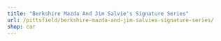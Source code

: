 ```yaml
---
title: "Berkshire Mazda And Jim Salvie's Signature Series"
url: /pittsfield/berkshire-mazda-and-jim-salvies-signature-series/
shop: car
---
```

